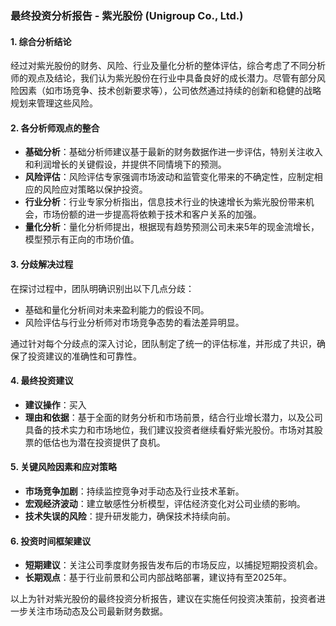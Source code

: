 ### 最终投资分析报告 - 紫光股份 (Unigroup Co., Ltd.)

#### 1. 综合分析结论
经过对紫光股份的财务、风险、行业及量化分析的整体评估，综合考虑了不同分析师的观点及结论，我们认为紫光股份在行业中具备良好的成长潜力。尽管有部分风险因素（如市场竞争、技术创新要求等），公司依然通过持续的创新和稳健的战略规划来管理这些风险。

#### 2. 各分析师观点的整合
- **基础分析**：基础分析师建议基于最新的财务数据作进一步评估，特别关注收入和利润增长的关键假设，并提供不同情境下的预测。
- **风险评估**：风险评估专家强调市场波动和监管变化带来的不确定性，应制定相应的风险应对策略以保护投资。
- **行业分析**：行业专家分析指出，信息技术行业的快速增长为紫光股份带来机会，市场份额的进一步提高将依赖于技术和客户关系的加强。
- **量化分析**：量化分析师提出，根据现有趋势预测公司未来5年的现金流增长，模型预示有正向的市场价值。

#### 3. 分歧解决过程
在探讨过程中，团队明确识别出以下几点分歧：
- 基础和量化分析间对未来盈利能力的假设不同。
- 风险评估与行业分析师对市场竞争态势的看法差异明显。

通过针对每个分歧点的深入讨论，团队制定了统一的评估标准，并形成了共识，确保了投资建议的准确性和可靠性。

#### 4. 最终投资建议
- **建议操作**：买入
- **理由和依据**：基于全面的财务分析和市场前景，结合行业增长潜力，以及公司具备的技术实力和市场地位，我们建议投资者继续看好紫光股份。市场对其股票的低估也为潜在投资提供了良机。

#### 5. 关键风险因素和应对策略
- **市场竞争加剧**：持续监控竞争对手动态及行业技术革新。
- **宏观经济波动**：建立敏感性分析模型，评估经济变化对公司业绩的影响。
- **技术失误的风险**：提升研发能力，确保技术持续向前。

#### 6. 投资时间框架建议
- **短期建议**：关注公司季度财务报告发布后的市场反应，以捕捉短期投资机会。
- **长期观点**：基于行业前景和公司内部战略部署，建议持有至2025年。

以上为针对紫光股份的最终投资分析报告，建议在实施任何投资决策前，投资者进一步关注市场动态及公司最新财务数据。